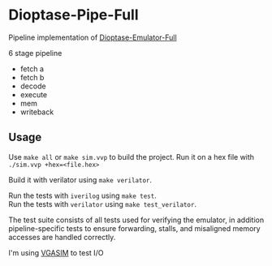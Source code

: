 # Dioptase-Pipe-Full

Pipeline implementation of [Dioptase-Emulator-Full](https://github.com/b-Rocks2718/Dioptase-Emulator-Full)

6 stage pipeline

- fetch a
- fetch b
- decode
- execute
- mem
- writeback

## Usage

Use `make all` or `make sim.vvp` to build the project.
Run it on a hex file with `./sim.vvp +hex=<file.hex>`

Build it with verilator using `make verilator`.

Run the tests with `iverilog` using `make test`.  
Run the tests with `verilator` using `make test_verilator`.  

The test suite consists of all tests used for verifying the emulator, in addition pipeline-specific tests to ensure forwarding, stalls, and misaligned memory accesses are handled correctly.

I'm using [VGASIM](https://github.com/ZipCPU/vgasim) to test I/O
